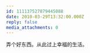 ```yaml
---
id: 111137527879445088
date: 2010-03-29T13:32:00.000Z
reply: false
media_attachments: 0
---
```


弄个好东西。从此过上幸福的生活。 ​​​​

